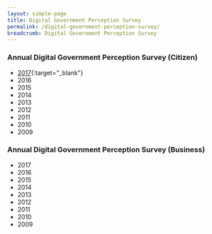 ```yaml
---
layout: simple-page
title: Digital Government Perception Survey
permalink: /digital-government-perception-survey/
breadcrumb: Digital Government Perception Survey
---
```


### Annual Digital Government Perception Survey (Citizen)
* [2017](/digital-government-perception-survey-citizen-2017){:target="_blank"} 
* 2016
* 2015
* 2014
* 2013
* 2012
* 2011
* 2010
* 2009


### Annual Digital Government Perception Survey (Business)

* 2017
* 2016
* 2015
* 2014
* 2013
* 2012
* 2011
* 2010
* 2009
